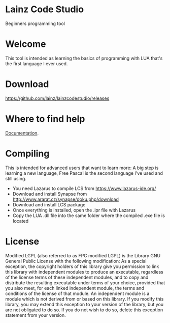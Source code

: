 # Lainz Code Studio
Beginners programming tool

# Welcome
This tool is intended as learning the basics of programming with LUA that's the first language I ever used.

# Download
https://github.com/lainz/lainzcodestudio/releases

# Where to find help
[Documentation](https://github.com/lainz/lainzcodestudio/wiki).

# Compiling
This is intended for advanced users that want to learn more: A big step is learning a new language, Free Pascal is the second language I've used and still using.

* You need Lazarus to compile LCS from https://www.lazarus-ide.org/
* Download and install Synapse from http://www.ararat.cz/synapse/doku.php/download
* Download and install LCS package
* Once everything is installed, open the .lpr file with Lazarus
* Copy the LUA .dll file into the same folder where the compiled .exe file is located

# License
Modified LGPL (also referred to as FPC modified LGPL) is the Library GNU General Public License with the following modification:
As a special exception, the copyright holders of this library give you permission to link this library with independent modules to produce an executable, regardless of the license terms of these independent modules, and to copy and distribute the resulting executable under terms of your choice, provided that you also meet, for each linked independent module, the terms and conditions of the license of that module. An independent module is a module which is not derived from or based on this library. If you modify this library, you may extend this exception to your version of the library, but you are not obligated to do so. If you do not wish to do so, delete this exception statement from your version.
